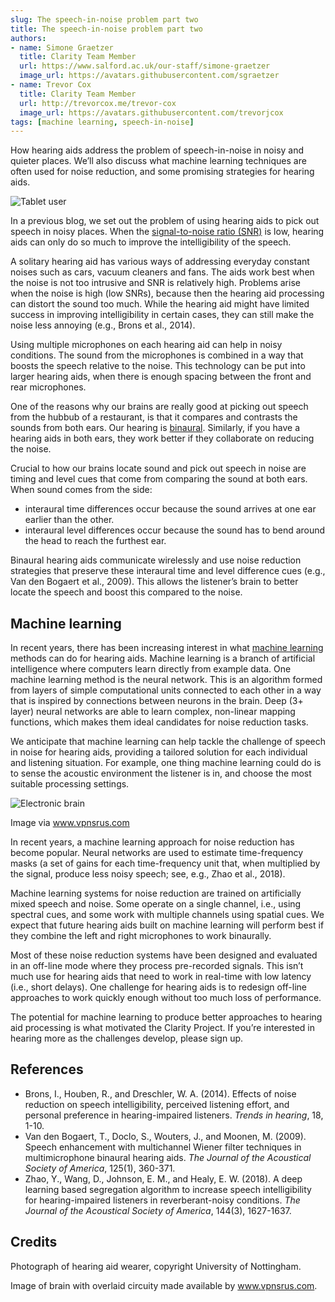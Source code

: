 ```yaml
---
slug: The speech-in-noise problem part two
title: The speech-in-noise problem part two
authors: 
- name: Simone Graetzer
  title: Clarity Team Member
  url: https://www.salford.ac.uk/our-staff/simone-graetzer
  image_url: https://avatars.githubusercontent.com/sgraetzer
- name: Trevor Cox
  title: Clarity Team Member
  url: http://trevorcox.me/trevor-cox
  image_url: https://avatars.githubusercontent.com/trevorjcox
tags: [machine learning, speech-in-noise]
---
```


How hearing aids address the problem of speech-in-noise in noisy and quieter places. We’ll also discuss what machine learning techniques are often used for noise reduction, and some promising strategies for hearing aids.

![Tablet user](/img/UoN_HS-08207-1536x1024.jpeg)

In a previous blog, we set out the problem of using hearing aids to pick out speech in noisy places. When the [signal-to-noise ratio (SNR)](https://en.wikipedia.org/wiki/Signal-to-noise_ratio) is low, hearing aids can only do so much to improve the intelligibility of the speech.

A solitary hearing aid has various ways of addressing everyday constant noises such as cars, vacuum cleaners and fans. The aids work best when the noise is not too intrusive and SNR is relatively high. Problems arise when the noise is high (low SNRs), because then the hearing aid processing can distort the sound too much. While the hearing aid might have limited success in improving intelligibility in certain cases, they can still make the noise less annoying (e.g., Brons et al., 2014).

Using multiple microphones on each hearing aid can help in noisy conditions. The sound from the microphones is combined in a way that boosts the speech relative to the noise. This technology can be put into larger hearing aids, when there is enough spacing between the front and rear microphones.

One of the reasons why our brains are really good at picking out speech from the hubbub of a restaurant, is that it compares and contrasts the sounds from both ears. Our hearing is [binaural](https://en.wikipedia.org/wiki/Binaural). Similarly, if you have a hearing aids in both ears, they work better if they collaborate on reducing the noise.

Crucial to how our brains locate sound and pick out speech in noise are timing and level cues that come from comparing the sound at both ears. When sound comes from the side:

- interaural time differences occur because the sound arrives at one ear earlier than the other.
- interaural level differences occur because the sound has to bend around the head to reach the furthest ear.

Binaural hearing aids communicate wirelessly and use noise reduction strategies that preserve these interaural time and level difference cues (e.g., Van den Bogaert et al., 2009). This allows the listener’s brain to better locate the speech and boost this compared to the noise.

## Machine learning

In recent years, there has been increasing interest in what [machine learning](https://en.wikipedia.org/wiki/Machine_learning) methods can do for hearing aids. Machine learning is a branch of artificial intelligence where computers learn directly from example data. One machine learning method is the neural network. This is an algorithm formed from layers of simple computational units connected to each other in a way that is inspired by connections between neurons in the brain. Deep (3+ layer) neural networks are able to learn complex, non-linear mapping functions, which makes them ideal candidates for noise reduction tasks.

We anticipate that machine learning can help tackle the challenge of speech in noise for hearing aids, providing a tailored solution for each individual and listening situation. For example, one thing machine learning could do is to sense the acoustic environment the listener is in, and choose the most suitable processing settings.

![Electronic brain](/img/neural_brain.jpeg)

Image via www.vpnsrus.com

In recent years, a machine learning approach for noise reduction has become popular. Neural networks are used to estimate time-frequency masks (a set of gains for each time-frequency unit that, when multiplied by the signal, produce less noisy speech; see, e.g., Zhao et al., 2018).

Machine learning systems for noise reduction are trained on artificially mixed speech and noise. Some operate on a single channel, i.e., using spectral cues, and some work with multiple channels using spatial cues. We expect that future hearing aids built on machine learning will perform best if they combine the left and right microphones to work binaurally.

Most of these noise reduction systems have been designed and evaluated in an off-line mode where they process pre-recorded signals. This isn’t much use for hearing aids that need to work in real-time with low latency (i.e., short delays). One challenge for hearing aids is to redesign off-line approaches to work quickly enough without too much loss of performance.

The potential for machine learning to produce better approaches to hearing aid processing is what motivated the Clarity Project. If you’re interested in hearing more as the challenges develop, please sign up.

## References

- Brons, I., Houben, R., and Dreschler, W. A. (2014). Effects of noise reduction on speech intelligibility, perceived listening effort, and personal preference in hearing-impaired listeners. *Trends in hearing*, 18, 1-10.
- Van den Bogaert, T., Doclo, S., Wouters, J., and Moonen, M. (2009). Speech enhancement with multichannel Wiener filter techniques in multimicrophone binaural hearing aids. *The Journal of the Acoustical Society of America*, 125(1), 360-371.
- Zhao, Y., Wang, D., Johnson, E. M., and Healy, E. W. (2018). A deep learning based segregation algorithm to increase speech intelligibility for hearing-impaired listeners in reverberant-noisy conditions. *The Journal of the Acoustical Society of America*, 144(3), 1627-1637.

## Credits

Photograph of hearing aid wearer, copyright University of Nottingham.

Image of brain with overlaid circuity made available by www.vpnsrus.com.

